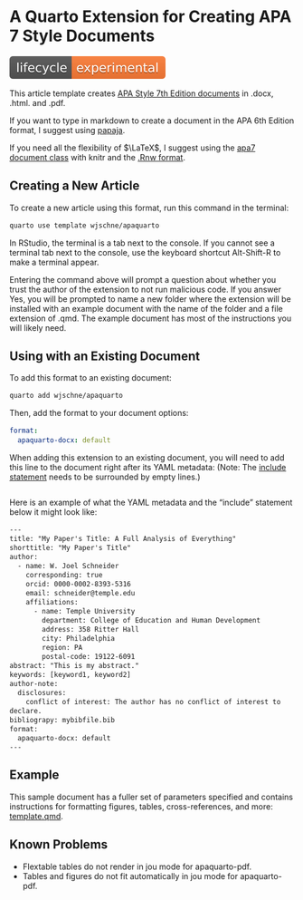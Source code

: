 # A Quarto Extension for Creating APA 7 Style Documents

![Experimental](lifecycle-experimental.svg)

This article template creates [APA Style 7th Edition
documents](https://apastyle.apa.org/) in .docx, .html. and .pdf.

If you want to type in markdown to create a document in the APA 6th
Edition format, I suggest using
[papaja](https://frederikaust.com/papaja_man/).

If you need all the flexibility of $\LaTeX$, I suggest using the [apa7
document class](https://ctan.org/pkg/apa7) with knitr and the [.Rnw
format](https://support.posit.co/hc/en-us/articles/200552056-Using-Sweave-and-knitr).

## Creating a New Article

To create a new article using this format, run this command in the
terminal:

``` bash
quarto use template wjschne/apaquarto
```

In RStudio, the terminal is a tab next to the console. If you cannot see
a terminal tab next to the console, use the keyboard shortcut
Alt-Shift-R to make a terminal appear.

Entering the command above will prompt a question about whether you
trust the author of the extension to not run malicious code. If you
answer Yes, you will be prompted to name a new folder where the
extension will be installed with an example document with the name of
the folder and a file extension of .qmd. The example document has most
of the instructions you will likely need.

## Using with an Existing Document

To add this format to an existing document:

``` bash
quarto add wjschne/apaquarto
```

Then, add the format to your document options:

``` yaml
format:
  apaquarto-docx: default
```

When adding this extension to an existing document, you will need to add
this line to the document right after its YAML metadata: (Note: The
[include statement](https://quarto.org/docs/authoring/includes.html)
needs to be surrounded by empty lines.)

``` md
```

Here is an example of what the YAML metadata and the “include” statement
below it might look like:

    ---
    title: "My Paper's Title: A Full Analysis of Everything"
    shorttitle: "My Paper's Title"
    author:
      - name: W. Joel Schneider
        corresponding: true
        orcid: 0000-0002-8393-5316
        email: schneider@temple.edu
        affiliations:
          - name: Temple University
            department: College of Education and Human Development
            address: 358 Ritter Hall
            city: Philadelphia
            region: PA
            postal-code: 19122-6091
    abstract: "This is my abstract."
    keywords: [keyword1, keyword2]
    author-note:
      disclosures:
        conflict of interest: The author has no conflict of interest to declare.
    bibliograpy: mybibfile.bib     
    format:
      apaquarto-docx: default
    ---

## Example

This sample document has a fuller set of parameters specified and
contains instructions for formatting figures, tables, cross-references,
and more: [template.qmd](template.qmd).

## Known Problems

- Flextable tables do not render in jou mode for apaquarto-pdf.
- Tables and figures do not fit automatically in jou mode for
  apaquarto-pdf.
